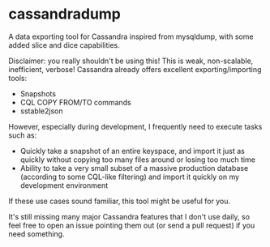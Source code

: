 # cassandradump
A data exporting tool for Cassandra inspired from mysqldump, with some added slice and dice capabilities.

Disclaimer: you really shouldn't be using this! This is weak, non-scalable, inefficient, verbose! Cassandra already offers excellent exporting/importing tools:

- Snapshots
- CQL COPY FROM/TO commands
- sstable2json

However, especially during development, I frequently need to execute tasks such as:

- Quickly take a snapshot of an entire keyspace, and import it just as quickly without copying too many files around or losing too much time
- Ability to take a very small subset of a massive production database (according to some CQL-like filtering) and import it quickly on my development environment

If these use cases sound familiar, this tool might be useful for you.

It's still missing many major Cassandra features that I don't use daily, so feel free to open an issue pointing them out (or send a pull request) if you need something.
